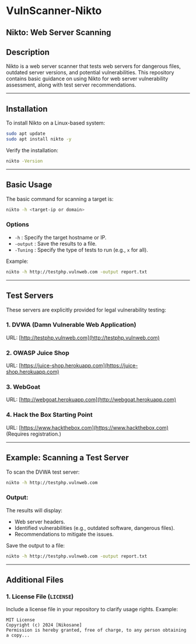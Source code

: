 # VulnScanner-Nikto



## Nikto: Web Server Scanning

## Description
Nikto is a web server scanner that tests web servers for dangerous files, outdated server versions, and potential vulnerabilities. This repository contains basic guidance on using Nikto for web server vulnerability assessment, along with test server recommendations.

---

## Installation
To install Nikto on a Linux-based system:

```bash
sudo apt update
sudo apt install nikto -y
```
Verify the installation:
```bash
nikto -Version
```

---

## Basic Usage
The basic command for scanning a target is:

```bash
nikto -h <target-ip or domain>
```

### Options
- `-h` : Specify the target hostname or IP.
- `-output` : Save the results to a file.
- `-Tuning` : Specify the type of tests to run (e.g., `x` for all).

Example:
```bash
nikto -h http://testphp.vulnweb.com -output report.txt
```

---

## Test Servers
These servers are explicitly provided for legal vulnerability testing:

### 1. DVWA (Damn Vulnerable Web Application)
URL: [http://testphp.vulnweb.com](http://testphp.vulnweb.com)

### 2. OWASP Juice Shop
URL: [https://juice-shop.herokuapp.com](https://juice-shop.herokuapp.com)

### 3. WebGoat
URL: [http://webgoat.herokuapp.com](http://webgoat.herokuapp.com)

### 4. Hack the Box Starting Point
URL: [https://www.hackthebox.com](https://www.hackthebox.com) (Requires registration.)

---

## Example: Scanning a Test Server
To scan the DVWA test server:
```bash
nikto -h http://testphp.vulnweb.com
```

### Output:
The results will display:
- Web server headers.
- Identified vulnerabilities (e.g., outdated software, dangerous files).
- Recommendations to mitigate the issues.

Save the output to a file:
```bash
nikto -h http://testphp.vulnweb.com -output report.txt
```

---

## Additional Files

### 1. License File (`LICENSE`)
Include a license file in your repository to clarify usage rights. Example:
```plaintext
MIT License
Copyright (c) 2024 [Nikosane]
Permission is hereby granted, free of charge, to any person obtaining a copy...
```
